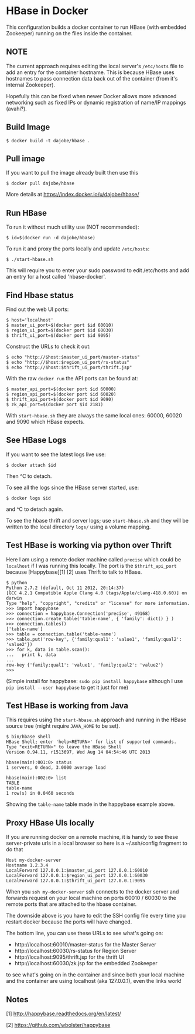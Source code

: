 HBase in Docker
===============

This configuration builds a docker container to run HBase (with
embedded Zookeeper) running on the files inside the container.

NOTE
----

The current approach requires editing the local server's `/etc/hosts`
file to add an entry for the container hostname.  This is because
HBase uses hostnames to pass connection data back out of the
container (from it's internal Zookeeper).

Hopefully this can be fixed when newer Docker allows more advanced
networking such as fixed IPs or dynamic registration of name/IP
mappings (avahi?).


Build Image
-----------

	$ docker build -t dajobe/hbase .


Pull image
----------

If you want to pull the image already built then use this

    $ docker pull dajobe/hbase
	
More details at https://index.docker.io/u/dajobe/hbase/


Run HBase
---------

To run it without much utility use (NOT recommended):

    $ id=$(docker run -d dajobe/hbase)

To run it and proxy the ports locally and update `/etc/hosts`:

    $ ./start-hbase.sh

This will require you to enter your sudo password to edit /etc/hosts
and add an entry for a host called 'hbase-docker'.


Find Hbase status
-----------------

Find out the web UI ports:

	$ host='localhost'
	$ master_ui_port=$(docker port $id 60010)
	$ region_ui_port=$(docker port $id 60030)
	$ thrift_ui_port=$(docker port $id 9095)

Construct the URLs to check it out:

    $ echo "http://$host:$master_ui_port/master-status"
	$ echo "http://$host:$region_ui_port/rs-status"
	$ echo "http://$host:$thrift_ui_port/thrift.jsp"

With the raw `docker run` the API ports can be found at:

	$ master_api_port=$(docker port $id 60000)
	$ region_api_port=$(docker port $id 60020)
	$ thrift_api_port=$(docker port $id 9090)
	$ zk_api_port=$(docker port $id 2181)

With `start-hbase.sh` they are always the same local ones: 60000,
60020 and 9090 which HBase expects.


See HBase Logs
--------------

If you want to see the latest logs live use:

    $ docker attach $id

Then ^C to detach.

To see all the logs since the HBase server started, use:

    $ docker logs $id

and ^C to detach again.

To see the hbase thrift and server logs; use `start-hbase.sh` and
they will be written to the local directory `logs/` using a volume
mapping.


Test HBase is working via python over Thrift
--------------------------------------------

Here I am using a remote docker machine called `precise` which could
be `localhost` if I was running this locally.  The port is the
`$thrift_api_port` because [Happybase][1] [2] uses Thrift to talk to HBase.

	$ python
	Python 2.7.2 (default, Oct 11 2012, 20:14:37)
	[GCC 4.2.1 Compatible Apple Clang 4.0 (tags/Apple/clang-418.0.60)] on darwin
	Type "help", "copyright", "credits" or "license" for more information.
	>>> import happybase
	>>> connection = happybase.Connection('precise', 49168)
	>>> connection.create_table('table-name', { 'family': dict() } )
	>>> connection.tables()
	['table-name']
	>>> table = connection.table('table-name')
	>>> table.put('row-key', {'family:qual1': 'value1', 'family:qual2': 'value2'})
	>>> for k, data in table.scan():
	...   print k, data
	...
	row-key {'family:qual1': 'value1', 'family:qual2': 'value2'}
	>>>

(Simple install for happybase: `sudo pip install happybase` although I
use `pip install --user happybase` to get it just for me)


Test HBase is working from Java
-------------------------------

This requires using the `start-hbase.sh` approach and running in the
HBase source tree (might require `JAVA_HOME` to be set).

	$ bin/hbase shell
	HBase Shell; enter 'help<RETURN>' for list of supported commands.
	Type "exit<RETURN>" to leave the HBase Shell
	Version 0.94.11, r1513697, Wed Aug 14 04:54:46 UTC 2013

	hbase(main):001:0> status
	1 servers, 0 dead, 3.0000 average load

	hbase(main):002:0> list
	TABLE
	table-name
	1 row(s) in 0.0460 seconds

Showing the `table-name` table made in the happybase example above.


Proxy HBase UIs locally
-----------------------

If you are running docker on a remote machine, it is handy to see
these server-private urls in a local browser so here is a
~/.ssh/config fragment to do that

    Host my-docker-server
	Hostname 1.2.3.4
    LocalForward 127.0.0.1:$master_ui_port 127.0.0.1:60010
    LocalForward 127.0.0.1:$region_ui_port 127.0.0.1:60030
    LocalForward 127.0.0.1:$thrift_ui_port 127.0.0.1:9095

When you `ssh my-docker-server` ssh connects to the docker server and
forwards request on your local machine on ports 60010 / 60030 to the
remote ports that are attached to the hbase container.

The downside above is you have to edit the SSH config file every time
you restart docker because the ports will have changed.

The bottom line, you can use these URLs to see what's going on:

  * http://localhost:60010/master-status for the Master Server
  * http://localhost:60030/rs-status for Region Server
  * http://localhost:9095/thrift.jsp for the thrift UI
  * http://localhost:60030/zk.jsp for the embedded Zookeeper

to see what's going on in the container and since both your local
machine and the container are using localhost (aka 127.0.0.1), even
the links work!





Notes
-----

[1] http://happybase.readthedocs.org/en/latest/

[2] https://github.com/wbolster/happybase
